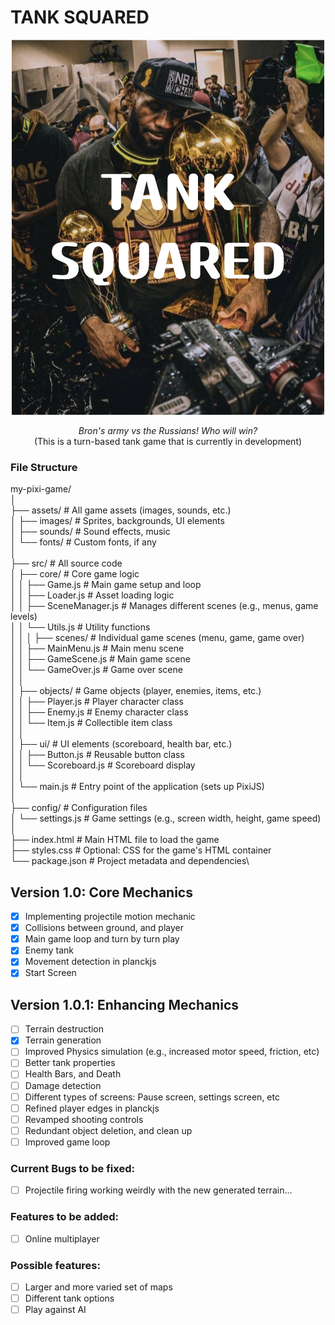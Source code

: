 # TANK SQUARED
<p align="center">
  <img src="./assets/images/TANK_SQUARED(1).png" alt="Bron the goat">
</p>

<div align="center">

*Bron's army vs the Russians! Who will win?*  
(This is a turn-based tank game that is currently in development)

</div>

### File Structure

my-pixi-game/\
│\
├── assets/               # All game assets (images, sounds, etc.)\
│   ├── images/           # Sprites, backgrounds, UI elements\
│   ├── sounds/           # Sound effects, music\
│   └── fonts/            # Custom fonts, if any\
│\
├── src/                  # All source code\
│   ├── core/             # Core game logic\
│   │   ├── Game.js       # Main game setup and loop\
│   │   ├── Loader.js     # Asset loading logic\
│   │   ├── SceneManager.js # Manages different scenes (e.g., menus, game levels)\
│   │   └── Utils.js      # Utility functions\
│   │
│   ├── scenes/           # Individual game scenes (menu, game, game over)\
│   │   ├── MainMenu.js   # Main menu scene\
│   │   ├── GameScene.js  # Main game scene\
│   │   └── GameOver.js   # Game over scene\
│   │\
│   ├── objects/          # Game objects (player, enemies, items, etc.)\
│   │   ├── Player.js     # Player character class\
│   │   ├── Enemy.js      # Enemy character class\
│   │   └── Item.js       # Collectible item class\
│   │\
│   ├── ui/               # UI elements (scoreboard, health bar, etc.)\
│   │   ├── Button.js     # Reusable button class\
│   │   └── Scoreboard.js # Scoreboard display\
│   │\
│   └── main.js           # Entry point of the application (sets up PixiJS)\
│\
├── config/               # Configuration files\
│   └── settings.js       # Game settings (e.g., screen width, height, game speed)\
│\
├── index.html            # Main HTML file to load the game\
├── styles.css            # Optional: CSS for the game's HTML container\
└── package.json          # Project metadata and dependencies\

## Version 1.0: Core Mechanics
- [x] Implementing projectile motion mechanic 
- [x] Collisions between ground, and player
- [x] Main game loop and turn by turn play
- [x] Enemy tank 
- [x] Movement detection in planckjs
- [x] Start Screen 

## Version 1.0.1: Enhancing Mechanics
- [ ] Terrain destruction
- [x] Terrain generation
- [ ] Improved Physics simulation (e.g., increased motor speed, friction, etc)
- [ ] Better tank properties 
- [ ] Health Bars, and Death
- [ ] Damage detection
- [ ] Different types of screens: Pause screen, settings screen, etc
- [ ] Refined player edges in planckjs
- [ ] Revamped shooting controls
- [ ] Redundant object deletion, and clean up
- [ ] Improved game loop

### Current Bugs to be fixed:
- [ ] Projectile firing working weirdly with the new generated terrain...

### Features to be added:
- [ ] Online multiplayer 

### Possible features:
- [ ] Larger and more varied set of maps
- [ ] Different tank options
- [ ] Play against AI
